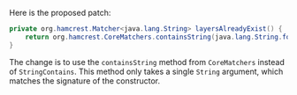Here is the proposed patch:

```java
private org.hamcrest.Matcher<java.lang.String> layersAlreadyExist() {
    return org.hamcrest.CoreMatchers.containsString(java.lang.String.format("%s: Layer already exists", this.image.layer()));
}
```

The change is to use the `containsString` method from `CoreMatchers` instead of `StringContains`. This method only takes a single `String` argument, which matches the signature of the constructor.
